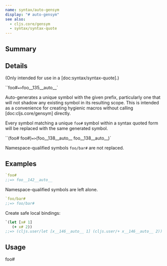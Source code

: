 ```yaml
---
name: syntax/auto-gensym
display: "# auto-gensym"
see also:
  - cljs.core/gensym
  - syntax/syntax-quote
---
```


## Summary

## Details

(Only intended for use in a [doc:syntax/syntax-quote].)

``foo#` => `foo__135__auto__`

Auto-generates a unique symbol with the given prefix, particularly one that
will not shadow any existing symbol in its resulting scope.  This is intended
as a convenience for creating hygienic macros without calling
[doc:cljs.core/gensym] directly.

Every symbol matching a unique `foo#` symbol within a syntax quoted form will
be replaced with the same generated symbol.

``(foo# foo#)` => `(foo__138__auto__ foo__138__auto__)`

Namespace-qualified symbols `foo/bar#` are not replaced.

## Examples

```clj
`foo#
;;=> foo__142__auto__
```

Namespace-qualified symbols are left alone.

```clj
`foo/bar#
;;=> foo/bar#
```

Create safe local bindings:

```clj
`(let [x# 1]
   (+ x# 2))
;;=> (cljs.user/let [x__146__auto__ 1] (cljs.user/+ x__146__auto__ 2))
```

## Usage
foo#
